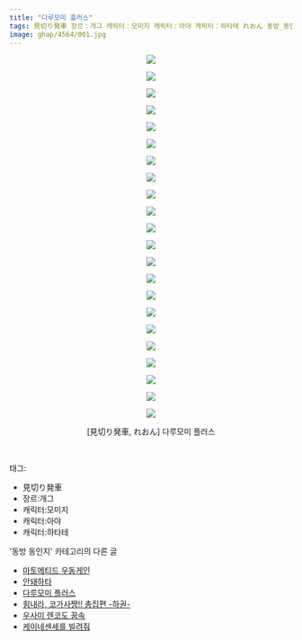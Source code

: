```yaml
---
title: "다루모미 플러스"
tags: 見切り発車 장르：개그 캐릭터：모미지 캐릭터：아야 캐릭터：하타테 れおん 동방_동인지
image: ghap/4564/001.jpg
---
```

<div class="article">
<p style="text-align: center; clear: none; float: none;"><img src="{{ site.nasurl }}/ghap/4564/001.jpg"/></p>
<p style="text-align: center; clear: none; float: none;"><img src="{{ site.nasurl }}/ghap/4564/002.jpg"/></p>
<p style="text-align: center; clear: none; float: none;"><img src="{{ site.nasurl }}/ghap/4564/003.jpg"/></p>
<p style="text-align: center; clear: none; float: none;"><img src="{{ site.nasurl }}/ghap/4564/004.jpg"/></p>
<p style="text-align: center; clear: none; float: none;"><img src="{{ site.nasurl }}/ghap/4564/005.jpg"/></p>
<p style="text-align: center; clear: none; float: none;"><img src="{{ site.nasurl }}/ghap/4564/006.jpg"/></p>
<p style="text-align: center; clear: none; float: none;"><img src="{{ site.nasurl }}/ghap/4564/007.jpg"/></p>
<p style="text-align: center; clear: none; float: none;"><img src="{{ site.nasurl }}/ghap/4564/008.jpg"/></p>
<p style="text-align: center; clear: none; float: none;"><img src="{{ site.nasurl }}/ghap/4564/009.jpg"/></p>
<p style="text-align: center; clear: none; float: none;"><img src="{{ site.nasurl }}/ghap/4564/010.jpg"/></p>
<p style="text-align: center; clear: none; float: none;"><img src="{{ site.nasurl }}/ghap/4564/011.jpg"/></p>
<p style="text-align: center; clear: none; float: none;"><img src="{{ site.nasurl }}/ghap/4564/012.jpg"/></p>
<p style="text-align: center; clear: none; float: none;"><img src="{{ site.nasurl }}/ghap/4564/013.jpg"/></p>
<p style="text-align: center; clear: none; float: none;"><img src="{{ site.nasurl }}/ghap/4564/014.jpg"/></p>
<p style="text-align: center; clear: none; float: none;"><img src="{{ site.nasurl }}/ghap/4564/015.jpg"/></p>
<p style="text-align: center; clear: none; float: none;"><img src="{{ site.nasurl }}/ghap/4564/016.jpg"/></p>
<p style="text-align: center; clear: none; float: none;"><img src="{{ site.nasurl }}/ghap/4564/017.jpg"/></p>
<p style="text-align: center; clear: none; float: none;"><img src="{{ site.nasurl }}/ghap/4564/018.jpg"/></p>
<p style="text-align: center; clear: none; float: none;"><img src="{{ site.nasurl }}/ghap/4564/019.jpg"/></p>
<p style="text-align: center; clear: none; float: none;"><img src="{{ site.nasurl }}/ghap/4564/020.jpg"/></p>
<p style="text-align: center; clear: none; float: none;"><img src="{{ site.nasurl }}/ghap/4564/021.jpg"/></p>
<p style="text-align: center; clear: none; float: none;"><img src="{{ site.nasurl }}/ghap/4564/022.jpg"/></p>
<p style="text-align: center; clear: none; float: none;">[見切り発車, れおん] 다루모미 플러스</p>
<p><br/></p>
</div><div class="tagTrail">
<p>태그: </p>
<ul>
<li>見切り発車</li>
<li>장르:개그</li>
<li>캐릭터:모미지</li>
<li>캐릭터:아야</li>
<li>캐릭터:하타테</li>
</ul>
</div><div class="another">
<p>'동방 동인지' 카테고리의 다른 글</p>
<ul>
<li><a href="/2018-08-03-ghap_4567">마토메티드 우동게인</a></li>
<li><a href="/2018-08-02-ghap_4565">안돼하타</a></li>
<li><a href="/2018-08-02-ghap_4564">다루모미 플러스</a></li>
<li><a href="/2018-07-30-ghap_4557">힘내라, 코가사쨩!! 총집편 -하권-</a></li>
<li><a href="/2018-07-30-ghap_4556">우사미 렌코도 꿈속</a></li>
<li><a href="/2018-07-30-ghap_4554">케이네센세를 빌려줘</a></li>
</ul>
</div><div class="cb_module cb_fluid">
<div class="cb_wrt cb_profile">
</div><!-- commentList close -->
</div>